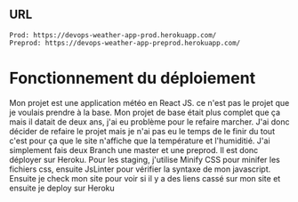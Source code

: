 ## URL
    Prod: https://devops-weather-app-prod.herokuapp.com/
    Preprod: https://devops-weather-app-preprod.herokuapp.com/
 
# Fonctionnement du déploiement

   Mon projet est une application météo en React JS. ce n'est pas le projet que je voulais prendre à la base. Mon projet de base était plus complet que ça mais il datait de deux ans, j'ai eu problème pour le refaire marcher.
  J'ai donc décider de refaire le projet mais je n'ai pas eu le temps de le finir du tout c'est pour ça que le site n'affiche que la température et l'humiditié. J'ai simplement fais deux Branch une master et une preprod. Il est donc déployer sur Heroku. 
Pour les staging, j'utilise Minify CSS pour minifer les fichiers css, ensuite JsLinter pour vérifier la syntaxe de mon javascript. Ensuite je check mon site pour voir si il y a des liens cassé sur mon site et ensuite je deploy sur Heroku
